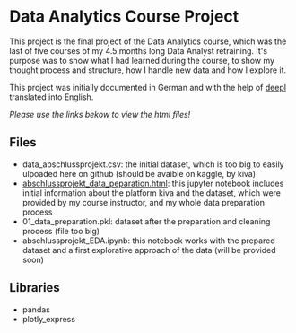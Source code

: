 # Data Analytics Course Project

This project is the final project of the Data Analytics course, which was the last of five courses of my 4.5 months long Data Analyst retraining. It's purpose was to show what I had learned during the course, to show my thought process and structure, how I handle new data and how I explore it.

This project was initially documented in German and with the help of [deepl](https://www.deepl.com/translator) translated into English.

*Please use the links bekow to view the html files!*

## Files
- data_abschlussprojekt.csv: the initial dataset, which is too big to easily ulpoaded here on github (should be avaible on kaggle, by kiva)
- [abschlussprojekt_data_peparation.html](https://htmlpreview.github.io/?https://raw.githubusercontent.com/annapuu/data_analytics_course_project/main/abschlussprojekt_data_peparation.html): this jupyter notebook includes initial information about the platform kiva and the dataset, which were provided by my course instructor, and my whole data preparation process
- 01_data_preparation.pkl: dataset after the preparation and cleaning process (file too big)
- abschlussprojekt_EDA.ipynb: this notebook works with the prepared dataset and a first explorative approach of the data (will be provided soon)

## Libraries

- pandas
- plotly_express
